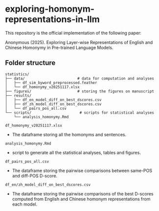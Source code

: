 # exploring-homonym-representations-in-llm
This repository is the official implementation of the following paper:

Anonymous (2025). Exploring Layer-wise Representations of English and Chinese Homonymy in Pre-trained Language Models.

## Folder structure

```
statistics/                    
├── data/                        # data for computation and analyses
│   ├── df_sim_byword_preprocessed.feather                  
│   └── df_homonymy_v20251117.xlsx              
├── figures/                     # storing the figures on manuscript
├── results/                  
│   ├── df_en_model_diff_on_best_dscores.csv
│   ├── df_zh_model_diff_on_best_dscores.csv
│   └── df_pairs_pos_all.csv
└── scripts/                      # scripts for statistical analyses
    └── analysis_homonymy.Rmd
```

`df_homonymy_v20251117.xlsx`
- The dataframe storing all the homonyms and sentences.

`analysis_homonymy.Rmd`
- script to generate all the statistical analyses, tables and figures.

`df_pairs_pos_all.csv`
- The dataframe storing the pairwise comparisons between same-POS and diff-POS D-score.

`df_en/zh_model_diff_on_best_dscores.csv`
- The dataframe storing the pairwise comparisons of the best D-scores computed from English and Chinese homonym representations from each model.





